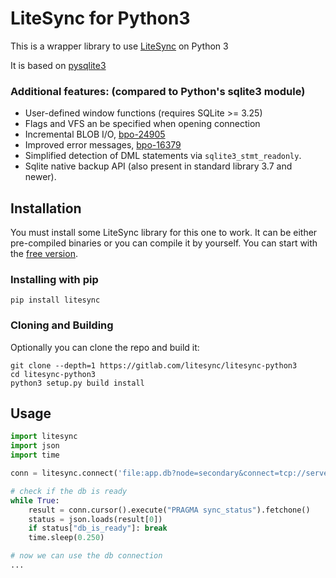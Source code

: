 LiteSync for Python3
====================

This is a wrapper library to use [LiteSync](http://litesync.io) on Python 3

It is based on [pysqlite3](https://github.com/coleifer/pysqlite3)


### Additional features:  (compared to Python's sqlite3 module)

* User-defined window functions (requires SQLite >= 3.25)
* Flags and VFS an be specified when opening connection
* Incremental BLOB I/O, [bpo-24905](https://github.com/python/cpython/pull/271)
* Improved error messages, [bpo-16379](https://github.com/python/cpython/pull/1108)
* Simplified detection of DML statements via `sqlite3_stmt_readonly`.
* Sqlite native backup API (also present in standard library 3.7 and newer).


Installation
------------

You must install some LiteSync library for this one to work. It can be either
pre-compiled binaries or you can compile it by yourself. You can start with
the [free version](http://litesync.io/en/download.html).


### Installing with pip

```
pip install litesync
```


### Cloning and Building

Optionally you can clone the repo and build it:

```
git clone --depth=1 https://gitlab.com/litesync/litesync-python3
cd litesync-python3
python3 setup.py build install
```


Usage
-----

```python
import litesync
import json
import time

conn = litesync.connect('file:app.db?node=secondary&connect=tcp://server:port')

# check if the db is ready
while True:
    result = conn.cursor().execute("PRAGMA sync_status").fetchone()
    status = json.loads(result[0])
    if status["db_is_ready"]: break
    time.sleep(0.250)

# now we can use the db connection
...
```
